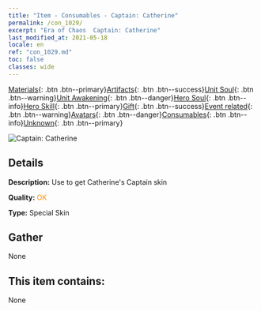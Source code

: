 ```yaml
---
title: "Item - Consumables - Captain: Catherine"
permalink: /con_1029/
excerpt: "Era of Chaos  Captain: Catherine"
last_modified_at: 2021-05-18
locale: en
ref: "con_1029.md"
toc: false
classes: wide
---
```

 [Materials](/Items/){: .btn .btn--primary}[Artifacts](/Items/Artifacts/){: .btn .btn--success}[Unit Soul](/Items/UnitSoul/){: .btn .btn--warning}[Unit Awakening](/Items/UnitAwakening/){: .btn .btn--danger}[Hero Soul](/Items/HeroSoul/){: .btn .btn--info}[Hero Skill](/Items/HeroSkill/){: .btn .btn--primary}[Gift](/Items/Gift/){: .btn .btn--success}[Event related](/Items/Events/){: .btn .btn--warning}[Avatars](/Items/Avatars/){: .btn .btn--danger}[Consumables](/Items/Consumables/){: .btn .btn--info}[Unknown](/Items/Unknown/){: .btn .btn--primary}

 ![Captain: Catherine](/images/h/h_Catherine6.jpg)

## Details
 **Description:** Use to get Catherine's Captain skin

 **Quality:** <span style="color: #FF8C00">OK</span>

 **Type:** Special Skin

## Gather

  None

## This item contains:

  None

